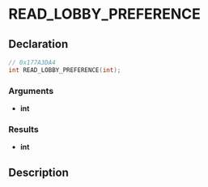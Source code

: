# READ_LOBBY_PREFERENCE

## Declaration
```cpp
// 0x177A3DA4
int READ_LOBBY_PREFERENCE(int);
```

### Arguments
- **int**

### Results
- **int**

## Description
